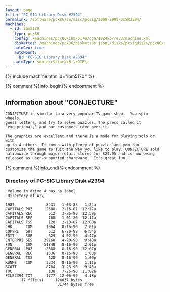 ```yaml
---
layout: page
title: "PC-SIG Library Disk #2394"
permalink: /software/pcx86/sw/misc/pcsig/2000-2999/DISK2394/
machines:
  - id: ibm5170
    type: pcx86
    config: /machines/pcx86/ibm/5170/cga/1024kb/rev3/machine.xml
    diskettes: /machines/pcx86/diskettes.json,/disks/pcsigdisks/pcx86/diskettes.json
    autoGen: true
    autoMount:
      B: "PC-SIG Library Disk #2394"
    autoType: $date\r$time\rB:\rDIR\r
---
```


{% include machine.html id="ibm5170" %}

{% comment %}info_begin{% endcomment %}

## Information about "CONJECTURE"

    CONJECTURE is similar to a very popular TV game show.  You spin wheels,
    guess letters, and try to solve puzzles. The press called it
    "exceptional," and our customers rave over it.
    
    The graphics are excellent and there is a mode for playing solo or with
    up to 4 others. It comes with plenty of puzzles and you can
    customize the game to suit the way you like to play. CONJECTURE sold
    nationwide through major retail stores for $24.95 and is now being
    released as user-supported shareware.  It's great fun.
{% comment %}info_end{% endcomment %}


### Directory of PC-SIG Library Disk #2394

     Volume in drive A has no label
     Directory of A:\

    1987              8431   1-03-88   1:24a
    CAPITALS PUZ      2688   2-16-87  12:17a
    CAPITALS REC       512   3-26-90  12:59p
    CAPITALS REF       768   1-01-80  12:11a
    CAPITALS TSS       128   2-13-87  12:00a
    CHK      COM      1064   8-16-90   2:01p
    COPYRI   GHT       512   6-20-88   6:54p
    EDIT     SUB       629   4-02-90   4:47p
    ENTERPRI SES     39168   4-20-90   9:48a
    FUN      COM     51840   8-16-90   2:01p
    GENERAL  PUZ      2688   8-16-90  12:07p
    GENERAL  REC      1536   8-16-90   1:00p
    GENERAL  TSS       128   8-16-90   1:00p
    RUNME    COM      3334   8-16-90   1:11p
    SCOTT             8704   3-23-90   9:45a
    TOC                130   7-26-90  11:02a
    FILE2394 TXT      1777  12-06-90   4:18p
           17 file(s)     124037 bytes
                           31744 bytes free
